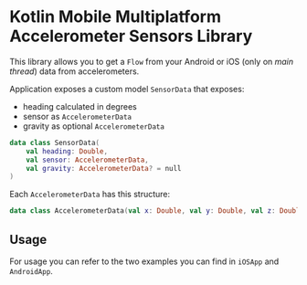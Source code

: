 # Kotlin Mobile Multiplatform Accelerometer Sensors Library

This library allows you to get a `Flow` from your Android or iOS (only on _main thread_) data from accelerometers.

Application exposes a custom model `SensorData` that exposes:

- heading calculated in degrees
- sensor as `AccelerometerData`
- gravity as optional `AccelerometerData`

```kotlin
data class SensorData(
    val heading: Double,
    val sensor: AccelerometerData,
    val gravity: AccelerometerData? = null
)
```

Each `AccelerometerData` has this structure:

```kotlin
data class AccelerometerData(val x: Double, val y: Double, val z: Double)
```

## Usage

For usage you can refer to the two examples you can find in `iOSApp` and `AndroidApp`.
